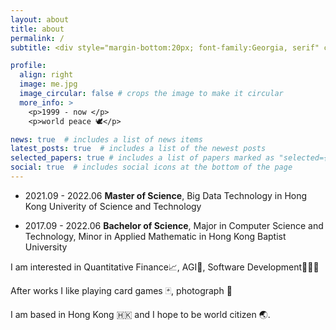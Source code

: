 ```yaml
---
layout: about
title: about
permalink: /
subtitle: <div style="margin-bottom:20px; font-family:Georgia, serif" class="motto"> 'You're not learning anything if you're not making mistakes' - Charlie Munger</div>

profile:
  align: right
  image: me.jpg
  image_circular: false # crops the image to make it circular
  more_info: >
    <p>1999 - now </p>
    <p>world peace 🕊️</p>

news: true  # includes a list of news items
latest_posts: true  # includes a list of the newest posts
selected_papers: true # includes a list of papers marked as "selected={true}"
social: true  # includes social icons at the bottom of the page
---
```


- 2021.09 - 2022.06 **Master of Science**, Big Data Technology in Hong Kong Univerity of Science and Technology

- 2017.09 - 2022.06 **Bachelor of Science**, Major in Computer Science and Technology, Minor in Applied Mathematic in Hong Kong Baptist University

I am interested in Quantitative Finance📈, AGI🤖, Software Development🧑🏻‍💻

After works I like playing card games 🃏, photograph 📸

I am based in Hong Kong 🇭🇰 and I hope to be world citizen 🌏.